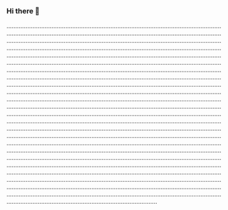 ### Hi there 👋

.......................................................................................................................................................................................................................................................................................................................................................................................................................................................................................................................................................................................................................................................................................................................................................................................................................................................................................................................................................................................................................................................................................................................................................................................................................................................................................................................................................................................................................................................................................................................................................................................................................................................................................................................................................................................................................................................................................................................................................................................................................................................................................................................................................................................................................................................................................................................................................................................................................................................................................................................................................................................................................................................................................................................................................................................................................................................................................................................................................................................................................................................................................................................................................................................